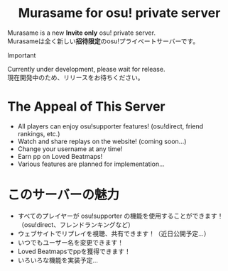 <h1 align="center">Murasame for osu! private server</h1>

Murasame is a new **Invite only** osu! private server. <br />
Murasameは全く新しい**招待限定**のosu!プライベートサーバーです。


> [!IMPORTANT]  
> Currently under development, please wait for release. <br />
> 現在開発中のため、リリースをお待ちください。

# The Appeal of This Server

* All players can enjoy osu!supporter features! (osu!direct, friend rankings, etc.)
* Watch and share replays on the website! (coming soon...)  
* Change your username at any time!  
* Earn pp on Loved Beatmaps!  
* Various features are planned for implementation...

# このサーバーの魅力

* すべてのプレイヤーが osu!supporter の機能を使用することができます！（osu!direct、フレンドランキングなど）
* ウェブサイトでリプレイを視聴、共有できます！（近日公開予定...）  
* いつでもユーザー名を変更できます！  
* Loved Beatmapsでppを獲得できます！  
* いろいろな機能を実装予定...
